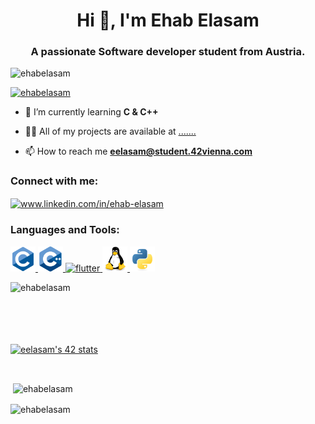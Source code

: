 <h1 align="center">Hi 👋, I'm Ehab Elasam</h1>
<h3 align="center">A passionate Software developer student from Austria.</h3>

<p align="left"> <img src="https://komarev.com/ghpvc/?username=ehabelasam&label=Profile%20views&color=0e75b6&style=flat" alt="ehabelasam" /> </p>

<p align="left"> <a href="https://github.com/ryo-ma/github-profile-trophy"><img src="https://github-profile-trophy.vercel.app/?username=ehabelasam" alt="ehabelasam" /></a> </p>

- 🌱 I’m currently learning **C & C++**

- 👨‍💻 All of my projects are available at [.......](.......)

- 📫 How to reach me **eelasam@student.42vienna.com**

<h3 align="left">Connect with me:</h3>
<p align="left">
<a href="https://linkedin.com/in/ehab-elasam" target="blank"><img align="center" src="https://raw.githubusercontent.com/rahuldkjain/github-profile-readme-generator/master/src/images/icons/Social/linked-in-alt.svg" alt="www.linkedin.com/in/ehab-elasam" height="30" width="40" /></a>
</p>

<h3 align="left">Languages and Tools:</h3>
<p align="left"> <a href="https://www.cprogramming.com/" target="_blank" rel="noreferrer"> <img src="https://raw.githubusercontent.com/devicons/devicon/master/icons/c/c-original.svg" alt="c" width="40" height="40"/> </a> <a href="https://www.w3schools.com/cpp/" target="_blank" rel="noreferrer"> <img src="https://raw.githubusercontent.com/devicons/devicon/master/icons/cplusplus/cplusplus-original.svg" alt="cplusplus" width="40" height="40"/> </a> <a href="https://flutter.dev" target="_blank" rel="noreferrer"> <img src="https://www.vectorlogo.zone/logos/flutterio/flutterio-icon.svg" alt="flutter" width="40" height="40"/> </a> <a href="https://www.linux.org/" target="_blank" rel="noreferrer"> <img src="https://raw.githubusercontent.com/devicons/devicon/master/icons/linux/linux-original.svg" alt="linux" width="40" height="40"/> </a> <a 
href="https://www.python.org" target="_blank" rel="noreferrer"> <img src="https://raw.githubusercontent.com/devicons/devicon/master/icons/python/python-original.svg" alt="python" width="40" height="40"/> </a> 

</a> <img align="left" src="https://github-readme-stats.vercel.app/api/top-langs?username=ehabelasam&show_icons=true&locale=en&layout=compact" alt="ehabelasam" /> </a> </p>

<br>

<br>

<br>

<br>

<br>

[![eelasam's 42 stats](https://badge42.vercel.app/api/v2/clgxjfkib033608lci7ai997w/stats?cursusId=21&coalitionId=250)](https://github.com/JaeSeoKim/badge42)

<br>
<p>&nbsp;<img align="center" src="https://github-readme-stats.vercel.app/api?username=ehabelasam&show_icons=true&locale=en" alt="ehabelasam" /></p>

<p><img align="center" src="https://github-readme-streak-stats.herokuapp.com/?user=ehabelasam&" alt="ehabelasam" /></p>
